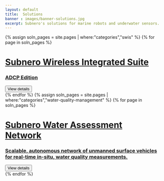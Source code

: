 ```yaml
---
layout: default
title:  Solutions
banner : images/banner-solutions.jpg
excerpt: Subnero's solutions for marine robots and underwater sensors.
---
```


<div class='full tall' style='background-image: url({{site.baseurl}}/{{page.banner}});'>
  <div class='row'>
    <div class='large-12 columns'>
      <!-- {% include section-header.html title=page.title tagline=page.tagline color=page.title_color class="big" %} -->
    </div>
  </div>
  <div class='four spacing'></div>
  <div class='four spacing'></div>
</div>

<div class='full'>
  {% assign soln_pages = site.pages | where:"categories","swis" %}
  {% for page in soln_pages %}
  <div class ='category-container bg-white'>
    <div class='category-row'>    
      <div class='large-3 columns category-img'>
        <a href='{{site.baseurl}}/solutions/swis'><img alt="" style="border-radius: 20%" src="{{site.baseurl}}/{{page.thumbnail}}"/></a>
      </div>
      <div class='large-9 columns'>       
        <div class='category-content'>
          <a href='{{site.baseurl}}/solutions/swis'><h1>Subnero Wireless Integrated Suite</h1></a>
          <a href='{{site.baseurl}}/solutions/swis'><h3>ADCP Edition</h3></a>
          <div class='media'>
            <div class='modem-type'>
              <a href='{{site.baseurl}}/solutions/swis'><button class='button-outline'>View details</button></a>
            </div>
          </div>
        </div>
      </div>
    </div>
  </div>
    {% endfor %}
  {% assign soln_pages = site.pages | where:"categories","water-quality-management" %}
  {% for page in soln_pages %}
  <div class ='category-container bg-grey'>
    <div class='category-row'>    
      <div class='large-3 columns category-img'>
        <a href='{{site.baseurl}}/solutions/swan'><img alt="" style="border-radius: 20%" src="{{site.baseurl}}/{{page.thumbnail}}"/></a>
      </div>
      <div class='large-9 columns'>       
        <div class='category-content'>
          <a href='{{site.baseurl}}/solutions/swan'><h1>Subnero Water Assessment Network</h1></a>
          <a href='{{site.baseurl}}/solutions/swan'><h3>Scalable, autonomous network of unmanned surface vehicles for real-time in-situ, water quality measurements.</h3></a>
          <div class='media'>
            <div class='modem-type'>
              <a href='{{site.baseurl}}/solutions/swan'><button class='button-outline'>View details</button></a>
            </div>
          </div>
        </div>
      </div>
    </div>
  </div>
    {% endfor %}
</div>
